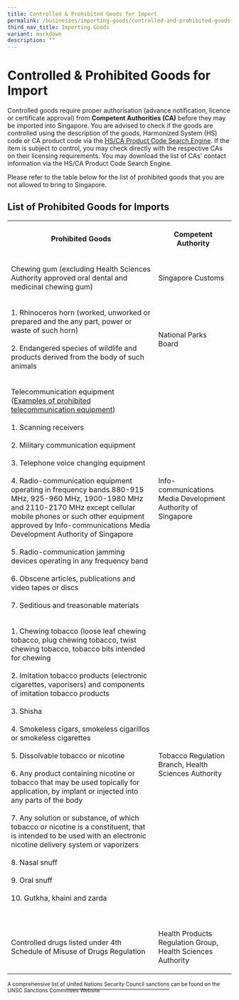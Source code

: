 ```yaml
---
title: Controlled & Prohibited Goods for Import
permalink: /businesses/importing-goods/controlled-and-prohibited-goods-for-import/
third_nav_title: Importing Goods
variant: markdown
description: ""
---
```

<h1>Controlled &amp; Prohibited Goods for Import</h1>
<p>Controlled goods require proper authorisation (advance notification, licence
or certificate approval) from <strong>Competent Authorities (CA)</strong> before
they may be imported into Singapore. You are advised to check if the goods
are controlled using the description of the goods, Harmonized System (HS)
code or CA product code via the <a href="https://www.tradenet.gov.sg/tradenet/portlets/search/searchHSCA/searchInitHSCA.do" rel="noopener noreferrer nofollow" target="_blank">HS/CA Product Code Search Engine</a>.
If the item is subject to control, you may check directly with the respective
CAs on their licensing requirements. You may download the list of CAs'
contact information via the HS/CA Product Code Search Engine.</p>
<p>Please refer to the table below for the list of prohibited goods that
you are not allowed to bring to Singapore.</p>
<h2>List of Prohibited Goods for Imports</h2>
<table style="minWidth: 50px">
<colgroup>
<col>
<col>
</colgroup>
<tbody>
<tr>
<th rowspan="1" colspan="1">
<p>Prohibited Goods</p>
</th>
<th rowspan="1" colspan="1">
<p>Competent Authority</p>
</th>
</tr>
<tr>
<td rowspan="1" colspan="1">
<p>Chewing gum (excluding Health Sciences Authority approved oral dental
and medicinal chewing gum)</p>
</td>
<td rowspan="1" colspan="1">
<p>Singapore Customs</p>
</td>
</tr>
<tr>
<td rowspan="1" colspan="1">
<p>1. Rhinoceros horn (worked, unworked or prepared and the any part, power
or waste of such horn)
<br>
<br>2. Endangered species of wildlife and products derived from the body of
such animals</p>
</td>
<td rowspan="1" colspan="1">
<p>National Parks Board</p>
</td>
</tr>
<tr>
<td rowspan="1" colspan="1">
<p>Telecommunication equipment
<br>(<a href="https://www.imda.gov.sg/ProhibitedEquipment" rel="noopener noreferrer nofollow" target="_blank">Examples of prohibited telecommunication equipment</a>)
<br>
<br>1. Scanning receivers
<br>
<br>2. Military communication equipment
<br>
<br>3. Telephone voice changing equipment
<br>
<br>4. Radio-communication equipment operating in frequency bands 880-915
MHz, 925-960 MHz, 1900-1980 MHz and 2110-2170 MHz except cellular mobile
phones or such other equipment approved by Info-communications Media Development
Authority of Singapore
<br>
<br>5. Radio-communication jamming devices operating in any frequency band
<br>
<br>6. Obscene articles, publications and video tapes or discs
<br>
<br>7. Seditious and treasonable materials</p>
</td>
<td rowspan="1" colspan="1">
<p>Info-communications Media Development Authority of Singapore</p>
</td>
</tr>
<tr>
<td rowspan="1" colspan="1">
<p>1. Chewing tobacco (loose leaf chewing tobacco, plug chewing tobacco,
twist chewing tobacco, tobacco bits intended for chewing
<br>
<br>2. Imitation tobacco products (electronic cigarettes, vaporisers) and
components of imitation tobacco products
<br>
<br>3. Shisha
<br>
<br>4. Smokeless cigars, smokeless cigarillos or smokeless cigarettes
<br>
<br>5. Dissolvable tobacco or nicotine
<br>
<br>6. Any product containing nicotine or tobacco that may be used topically
for application, by implant or injected into any parts of the body
<br>
<br>7. Any solution or substance, of which tobacco or nicotine is a constituent,
that is intended to be used with an electronic nicotine delivery system
or vaporizers
<br>
<br>8. Nasal snuff
<br>
<br>9. Oral snuff
<br>
<br>10. Gutkha, khaini and zarda</p>
</td>
<td rowspan="1" colspan="1">
<p>Tobacco Regulation Branch, Health Sciences Authority</p>
</td>
</tr>
<tr>
<td rowspan="1" colspan="1">
<p></p>
</td>
<td rowspan="1" colspan="1">
<p></p>
</td>
</tr>
<tr>
<td rowspan="1" colspan="1">
<p>Controlled drugs listed under 4th Schedule of Misuse of Drugs Regulation</p>
</td>
<td rowspan="1" colspan="1">
<p>Health Products Regulation Group, Health Sciences Authority</p>
</td>
</tr>
</tbody>
</table>
<p><sup>A comprehensive list of </sup><a href="/businesses/united-nations-security-council-sanctions/" rel="noopener noreferrer nofollow" target="_blank"><sup>United Nations Security Council sanctions</sup></a><sup> can be found on the UNSC Sanctions Committees Website</sup>
</p>